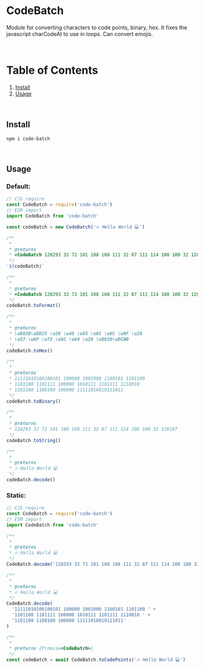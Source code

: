 
# CodeBatch

Module for converting characters to code points, binary, hex.
It fixes the javascript charCodeAt to use in loops. Can convert emojis.

<br />

# Table of Contents
1. [ Install ](#install) <br />
2. [ Usage ](#examples) <br />

<br />

<a name="install"></a>
## Install

```console
npm i code-batch 
```

<br />

<a name="examples"></a>
## Usage


### Default:

```js
// CJS require
const CodeBatch = require('code-batch')
// ESM import
import CodeBatch from 'code-batch'

const codeBatch = new CodeBatch('🔥 Hello World 💻')

/**
 *
 * @returns
 * <CodeBatch 128293 32 72 101 108 108 111 32 87 111 114 108 100 32 128187 >
 */
`${codeBatch}`

/**
 *
 * @returns
 * <CodeBatch 128293 32 72 101 108 108 111 32 87 111 114 108 100 32 128187 >
 */
codeBatch.toFormat()

/**
 *
 * @returns
 * \uD83D\uDD25 \u20 \u48 \u65 \u6C \u6C \u6F \u20 
 * \u57 \u6F \u72 \u6C \u64 \u20 \uD83D\uDCBB
 */
codeBatch.toHex()

/**
 *
 * @returns
 * 11111010100100101 100000 1001000 1100101 1101100 
 * 1101100 1101111 100000 1010111 1101111 1110010 
 * 1101100 1100100 100000 11111010010111011
 */
codeBatch.toBinary()

/**
 *
 * @returns
 * 128293 32 72 101 108 108 111 32 87 111 114 108 100 32 128187
 */
codeBatch.toString()

/**
 *
 * @returns
 * 🔥 Hello World 💻
 */
codeBatch.decode()
```


### Static:

```js
// CJS require
const CodeBatch = require('code-batch')
// ESM import
import CodeBatch from 'code-batch'

/**
 *
 * @returns
 * 🔥 Hello World 💻
 */
CodeBatch.decode('128293 32 72 101 108 108 111 32 87 111 114 108 100 32 128187')

/**
 *
 * @returns
 * 🔥 Hello World 💻
 */
CodeBatch.decode(
  '11111010100100101 100000 1001000 1100101 1101100 ' +
  '1101100 1101111 100000 1010111 1101111 1110010 ' +
  '1101100 1100100 100000 11111010010111011'
)

/**
 *
 * @returns {Promise<CodeBatch>}
 */
const codeBatch = await CodeBatch.toCodePoints('🔥 Hello World 💻')
```
